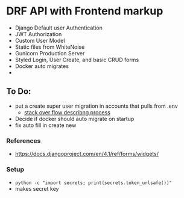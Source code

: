 # DRF API with Frontend markup
- Django Default user Authentication 
- JWT Authorization
- Custom User Model
- Static files from WhiteNoise
- Gunicorn Production Server
- Styled Login, User Create, and basic CRUD forms 
- Docker auto migrates 
- 

## To Do:
- put a create super user migration in accounts that pulls from .env
  - [stack over flow describng process](https://stackoverflow.com/questions/72131424/django-create-a-superuser-in-a-data-migration)
- Decide if docker should auto migrate on startup
- fix auto fill in create new

### References

- https://docs.djangoproject.com/en/4.1/ref/forms/widgets/


### Setup

-  `python -c "import secrets; print(secrets.token_urlsafe())"`
  - makes secret key 
